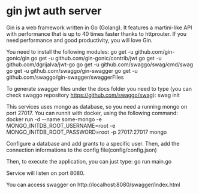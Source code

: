 # gin jwt auth server
Gin is a web framework written in Go (Golang). It features a martini-like API with performance that is up to 40 times faster thanks to httprouter. If you need performance and good productivity, you will love Gin.

You need to install the following modules:
    go get -u github.com/gin-gonic/gin
    go get -u github.com/gin-gonic/contrib/jwt
    go get -u github.com/dgrijalva/jwt-go
    go get -u github.com/swaggo/swag/cmd/swag
    go get -u github.com/swaggo/gin-swagger
    go get -u github.com/swaggo/gin-swagger/swaggerFiles

To generate swagger files under the docs folder you need to type (you can check swaggo repository https://github.com/swaggo/swag):
    swag init

This services uses mongo as database, so you need a running mongo on port 27017. You can runnit with docker, using the following command:
    docker run -d --name some-mongo -e MONGO_INITDB_ROOT_USERNAME=root -e MONGO_INITDB_ROOT_PASSWORD=root -p 27017:27017 mongo

Configure a database and add grants to a specific user. Then, add the connection informations to the config file(config/config.json)

Then, to execute the application, you can just type:
    go run main.go

Service will listen on port 8080.

You can access swagger on http://localhost:8080/swagger/index.html